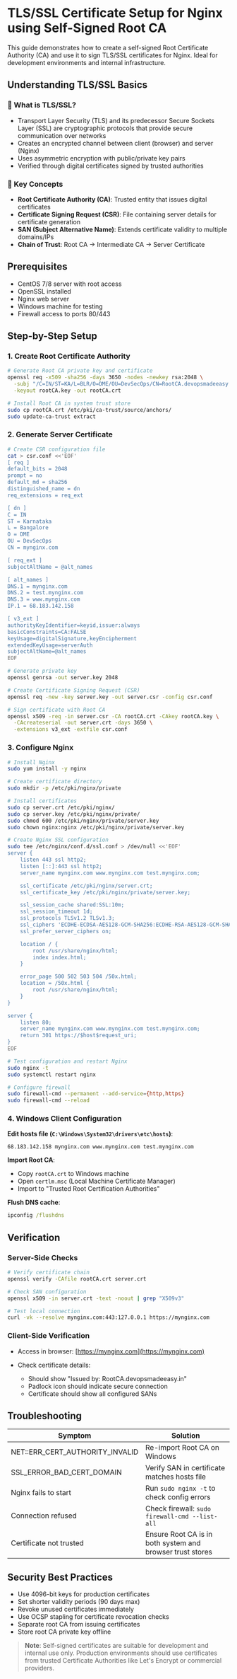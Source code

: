 # TLS/SSL Certificate Setup for Nginx using Self-Signed Root CA

This guide demonstrates how to create a self-signed Root Certificate Authority (CA) and use it to sign TLS/SSL certificates for Nginx. Ideal for development environments and internal infrastructure.

## Understanding TLS/SSL Basics

### 🔐 What is TLS/SSL?

* Transport Layer Security (TLS) and its predecessor Secure Sockets Layer (SSL) are cryptographic protocols that provide secure communication over networks
* Creates an encrypted channel between client (browser) and server (Nginx)
* Uses asymmetric encryption with public/private key pairs
* Verified through digital certificates signed by trusted authorities

### 📜 Key Concepts

* **Root Certificate Authority (CA)**: Trusted entity that issues digital certificates
* **Certificate Signing Request (CSR)**: File containing server details for certificate generation
* **SAN (Subject Alternative Name)**: Extends certificate validity to multiple domains/IPs
* **Chain of Trust**: Root CA → Intermediate CA → Server Certificate

## Prerequisites

* CentOS 7/8 server with root access
* OpenSSL installed
* Nginx web server
* Windows machine for testing
* Firewall access to ports 80/443

## Step-by-Step Setup

### 1. Create Root Certificate Authority

```bash
# Generate Root CA private key and certificate
openssl req -x509 -sha256 -days 3650 -nodes -newkey rsa:2048 \
  -subj "/C=IN/ST=KA/L=BLR/O=DME/OU=DevSecOps/CN=RootCA.devopsmadeeasy.in" \
  -keyout rootCA.key -out rootCA.crt

# Install Root CA in system trust store
sudo cp rootCA.crt /etc/pki/ca-trust/source/anchors/
sudo update-ca-trust extract
```

### 2. Generate Server Certificate

```bash
# Create CSR configuration file
cat > csr.conf <<'EOF'
[ req ]
default_bits = 2048
prompt = no
default_md = sha256
distinguished_name = dn
req_extensions = req_ext

[ dn ]
C = IN
ST = Karnataka
L = Bangalore
O = DME
OU = DevSecOps
CN = mynginx.com

[ req_ext ]
subjectAltName = @alt_names

[ alt_names ]
DNS.1 = mynginx.com
DNS.2 = test.mynginx.com
DNS.3 = www.mynginx.com
IP.1 = 68.183.142.158

[ v3_ext ]
authorityKeyIdentifier=keyid,issuer:always
basicConstraints=CA:FALSE
keyUsage=digitalSignature,keyEncipherment
extendedKeyUsage=serverAuth
subjectAltName=@alt_names
EOF

# Generate private key
openssl genrsa -out server.key 2048

# Create Certificate Signing Request (CSR)
openssl req -new -key server.key -out server.csr -config csr.conf

# Sign certificate with Root CA
openssl x509 -req -in server.csr -CA rootCA.crt -CAkey rootCA.key \
  -CAcreateserial -out server.crt -days 3650 \
  -extensions v3_ext -extfile csr.conf
```

### 3. Configure Nginx

```bash
# Install Nginx
sudo yum install -y nginx

# Create certificate directory
sudo mkdir -p /etc/pki/nginx/private

# Install certificates
sudo cp server.crt /etc/pki/nginx/
sudo cp server.key /etc/pki/nginx/private/
sudo chmod 600 /etc/pki/nginx/private/server.key
sudo chown nginx:nginx /etc/pki/nginx/private/server.key

# Create Nginx SSL configuration
sudo tee /etc/nginx/conf.d/ssl.conf > /dev/null <<'EOF'
server {
    listen 443 ssl http2;
    listen [::]:443 ssl http2;
    server_name mynginx.com www.mynginx.com test.mynginx.com;

    ssl_certificate /etc/pki/nginx/server.crt;
    ssl_certificate_key /etc/pki/nginx/private/server.key;

    ssl_session_cache shared:SSL:10m;
    ssl_session_timeout 1d;
    ssl_protocols TLSv1.2 TLSv1.3;
    ssl_ciphers 'ECDHE-ECDSA-AES128-GCM-SHA256:ECDHE-RSA-AES128-GCM-SHA256';
    ssl_prefer_server_ciphers on;

    location / {
        root /usr/share/nginx/html;
        index index.html;
    }

    error_page 500 502 503 504 /50x.html;
    location = /50x.html {
        root /usr/share/nginx/html;
    }
}

server {
    listen 80;
    server_name mynginx.com www.mynginx.com test.mynginx.com;
    return 301 https://$host$request_uri;
}
EOF

# Test configuration and restart Nginx
sudo nginx -t
sudo systemctl restart nginx

# Configure firewall
sudo firewall-cmd --permanent --add-service={http,https}
sudo firewall-cmd --reload
```

### 4. Windows Client Configuration

**Edit hosts file (`C:\Windows\System32\drivers\etc\hosts`)**:

```
68.183.142.158 mynginx.com www.mynginx.com test.mynginx.com
```

**Import Root CA**:

* Copy `rootCA.crt` to Windows machine
* Open `certlm.msc` (Local Machine Certificate Manager)
* Import to "Trusted Root Certification Authorities"

**Flush DNS cache**:

```cmd
ipconfig /flushdns
```

## Verification

### Server-Side Checks

```bash
# Verify certificate chain
openssl verify -CAfile rootCA.crt server.crt

# Check SAN configuration
openssl x509 -in server.crt -text -noout | grep "X509v3"

# Test local connection
curl -vk --resolve mynginx.com:443:127.0.0.1 https://mynginx.com
```

### Client-Side Verification

* Access in browser: [https://mynginx.com](https://mynginx.com)
* Check certificate details:

  * Should show "Issued by: RootCA.devopsmadeeasy.in"
  * Padlock icon should indicate secure connection
  * Certificate should show all configured SANs

## Troubleshooting

| Symptom                            | Solution                                                  |
| ---------------------------------- | --------------------------------------------------------- |
| NET::ERR\_CERT\_AUTHORITY\_INVALID | Re-import Root CA on Windows                              |
| SSL\_ERROR\_BAD\_CERT\_DOMAIN      | Verify SAN in certificate matches hosts file              |
| Nginx fails to start               | Run `sudo nginx -t` to check config errors                |
| Connection refused                 | Check firewall: `sudo firewall-cmd --list-all`            |
| Certificate not trusted            | Ensure Root CA is in both system and browser trust stores |

## Security Best Practices

* Use 4096-bit keys for production certificates
* Set shorter validity periods (90 days max)
* Revoke unused certificates immediately
* Use OCSP stapling for certificate revocation checks
* Separate root CA from issuing certificates
* Store root CA private key offline

> **Note**: Self-signed certificates are suitable for development and internal use only. Production environments should use certificates from trusted Certificate Authorities like Let's Encrypt or commercial providers.
